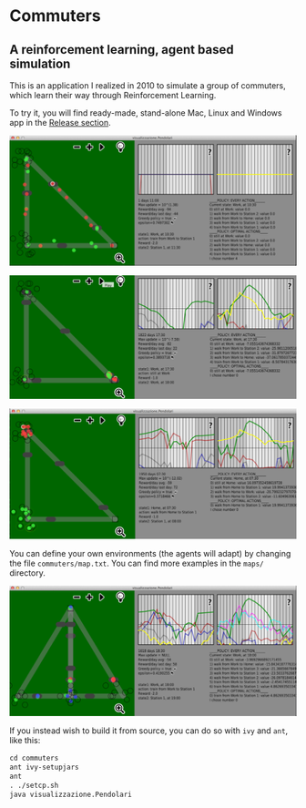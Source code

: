Commuters
=========


A reinforcement learning, agent based simulation
-------------------------

This is an application I realized in 2010 to simulate a group of commuters, which learn
their way through Reinforcement Learning.

To try it, you will find ready-made, stand-alone Mac, Linux and Windows app in the [Release section](https://github.com/corradomonti/commuters/releases/).

![Ignorant agents](screenshots/1.png)

![Agents at work](screenshots/2.png)

![Agents going home](screenshots/3.png)

You can define your own environments (the agents will adapt) by changing the
file `commuters/map.txt`. You can find more examples in the `maps/` directory.

![A different map](screenshots/4.png)

If you instead wish to build it from source, you can do so with `ivy` and `ant`,
like this:

    cd commuters
    ant ivy-setupjars
    ant
    . ./setcp.sh
    java visualizzazione.Pendolari
